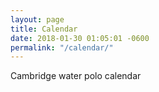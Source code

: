 ```yaml
---
layout: page
title: Calendar
date: 2018-01-30 01:05:01 -0600
permalink: "/calendar/"
---
```


Cambridge water polo calendar
